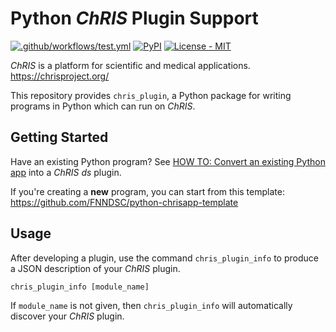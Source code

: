 # Python _ChRIS_ Plugin Support

[![.github/workflows/test.yml](https://github.com/FNNDSC/chris_plugin/actions/workflows/test.yml/badge.svg)](https://github.com/FNNDSC/chris_plugin/actions/workflows/test.yml)
[![PyPI](https://img.shields.io/pypi/v/chris_plugin)](https://pypi.org/project/chris_plugin/)
[![License - MIT](https://img.shields.io/pypi/l/chris_plugin)](https://github.com/FNNDSC/chris_plugin/blob/master/LICENSE)

_ChRIS_ is a platform for scientific and medical applications.
https://chrisproject.org/

This repository provides `chris_plugin`, a Python package for writing
programs in Python which can run on _ChRIS_.

## Getting Started

Have an existing Python program? See
[HOW TO: Convert an existing Python app](https://github.com/FNNDSC/chris_plugin/wiki/HOW-TO:-Convert-an-existing-Python-app)
into a _ChRIS_ _ds_ plugin.

If you're creating a **new** program,
you can start from this template:
https://github.com/FNNDSC/python-chrisapp-template

## Usage

After developing a plugin, use the command `chris_plugin_info`
to produce a JSON description of your *ChRIS* plugin.

```shell
chris_plugin_info [module_name]
```

If `module_name` is not given, then `chris_plugin_info`
will automatically discover your *ChRIS* plugin.

